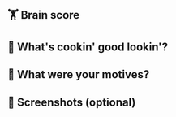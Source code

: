 ## 🏋️ Brain score
<!-- How sound of mind are you today - out of 5. (This includes hangover, feeling a bit icky, lack of sleep etc..) -->

## 🥗 What's cookin' good lookin'?
<!-- Please give a brief summary of the changes you've made. -->

## 🦹 What were your motives?
<!-- Why did you choose to make these changes? -->

## 📸 Screenshots (optional)

<!-- And remember:
🥊 IAM
🥋 Clerk permissions
🧌 Tests
🧧 Documentation -->
